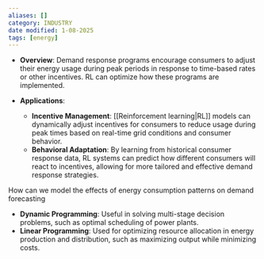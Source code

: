 ```yaml
---
aliases: []
category: INDUSTRY
date modified: 1-08-2025
tags: [energy]
---
```

- **Overview**: Demand response programs encourage consumers to adjust their energy usage during peak periods in response to time-based rates or other incentives. RL can optimize how these programs are implemented.

- **Applications**:
    - **Incentive Management**: [[Reinforcement learning|RL]] models can dynamically adjust incentives for consumers to reduce usage during peak times based on real-time grid conditions and consumer behavior.
    - **Behavioral Adaptation**: By learning from historical consumer response data, RL systems can predict how different consumers will react to incentives, allowing for more tailored and effective demand response strategies.

How can we model the effects of energy consumption patterns on demand forecasting

- **Dynamic Programming**: Useful in solving multi-stage decision problems, such as optimal scheduling of power plants.
- **Linear Programming**: Used for optimizing resource allocation in energy production and distribution, such as maximizing output while minimizing costs.